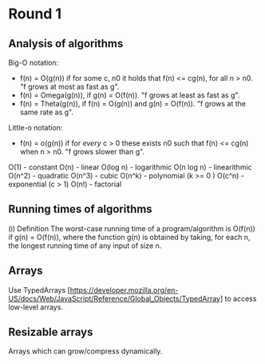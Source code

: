 # Round 1

## Analysis of algorithms

Big-O notation: 
- f(n) = O(g(n)) if for some c, n0 it holds that f(n) <= cg(n), for all n > n0. "f grows at most as fast as g".
- f(n) = Omega(g(n)), if g(n) = O(f(n)). "f grows at least as fast as g".
- f(n) = Theta(g(n)), if f(n) = O(g(n)) and g(n) = O(f(n)). "f grows at the same rate as g".

Little-o notation:
- f(n) = o(g(n)) if for _every_ c > 0 these exists n0 such that f(n) <= cg(n) when n > n0. "f grows slower than g".

O(1) - constant
O(n) - linear
O(log n) - logarithmic
O(n log n) - linearithmic
O(n^2) - quadratic
O(n^3) - cubic
O(n^k) - polynomial (k >= 0 )
O(c^n) - exponential (c > 1)
O(n!) - factorial 

## Running times of algorithms

(i) Definition
The worst-case running time of a program/algorithm is O(f(n)) if g(n) = O(f(n)), 
where the function g(n) is obtained by taking, for each n, the longest running 
time of any input of size n.

## Arrays

Use TypedArrays [https://developer.mozilla.org/en-US/docs/Web/JavaScript/Reference/Global_Objects/TypedArray] to access low-level 
arrays.

## Resizable arrays

Arrays which can grow/compress dynamically.
